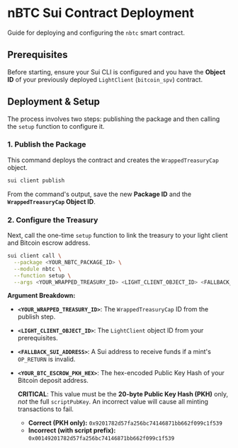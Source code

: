 # nBTC Sui Contract Deployment

Guide for deploying and configuring the `nbtc` smart contract.

## Prerequisites

Before starting, ensure your Sui CLI is configured and you have the **Object ID** of your previously deployed `LightClient` (`bitcoin_spv`) contract.

## Deployment & Setup

The process involves two steps: publishing the package and then calling the `setup` function to configure it.

### 1. Publish the Package

This command deploys the contract and creates the `WrappedTreasuryCap` object.

```bash
sui client publish
```

From the command's output, save the new **Package ID** and the **`WrappedTreasuryCap` Object ID**.

### 2. Configure the Treasury

Next, call the one-time `setup` function to link the treasury to your light client and Bitcoin escrow address.

```bash
sui client call \
  --package <YOUR_NBTC_PACKAGE_ID> \
  --module nbtc \
  --function setup \
  --args <YOUR_WRAPPED_TREASURY_ID> <LIGHT_CLIENT_OBJECT_ID> <FALLBACK_SUI_ADDRESS> <YOUR_BTC_ESCROW_PKH_HEX> \
```

**Argument Breakdown:**

- **`<YOUR_WRAPPED_TREASURY_ID>`**: The `WrappedTreasuryCap` ID from the publish step.

- **`<LIGHT_CLIENT_OBJECT_ID>`**: The `LightClient` object ID from your prerequisites.

- **`<FALLBACK_SUI_ADDRESS>`**: A Sui address to receive funds if a mint's `OP_RETURN` is invalid.

- **`<YOUR_BTC_ESCROW_PKH_HEX>`**: The hex-encoded Public Key Hash of your Bitcoin deposit address.

  **CRITICAL**: This value must be the **20-byte Public Key Hash (PKH)** only, _not_ the full `scriptPubKey`. An incorrect value will cause all minting transactions to fail.

  - **Correct (PKH only):** `0x9201782d57fa256bc74146871bb662f099c1f539`
  - **Incorrect (with script prefix):** `0x00149201782d57fa256bc74146871bb662f099c1f539`

